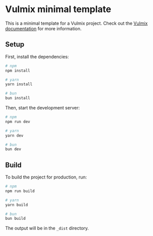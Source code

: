 # Vulmix minimal template

This is a minimal template for a Vulmix project. Check out the [Vulmix documentation](https://vulmix.dev/guide/get-started) for more information.

## Setup

First, install the dependencies:

```bash
# npm
npm install

# yarn
yarn install

# bun
bun install
```

Then, start the development server:

```bash
# npm
npm run dev

# yarn
yarn dev

# bun
bun dev
```

## Build

To build the project for production, run:

```bash
# npm
npm run build

# yarn
yarn build

# bun
bun build
```

The output will be in the `_dist` directory.
